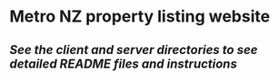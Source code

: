 # Metro NZ property listing website
## _See the client and server directories to see detailed README files and instructions_
